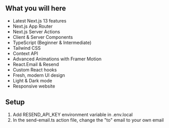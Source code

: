 

## What you will here

- Latest Next.js 13 features
- Next.js App Router
- Next.js Server Actions
- Client & Server Components
- TypeScript (Beginner & Intermediate)
- Tailwind CSS
- Context API
- Advanced Animations with Framer Motion
- React.Email & Resend
- Custom React hooks
- Fresh, modern UI design
- Light & Dark mode
- Responsive website



## Setup

1. Add RESEND_API_KEY environment variable in .env.local
2. In the send-email.ts action file, change the "to" email to your own email

